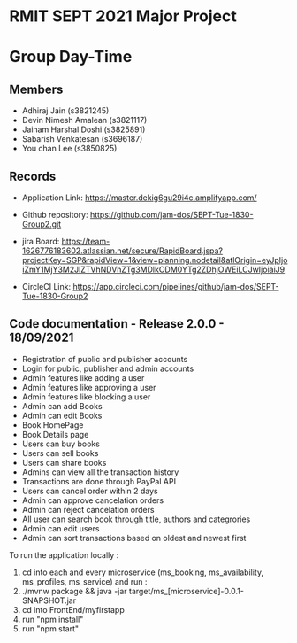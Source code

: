 # RMIT SEPT 2021 Major Project

# Group Day-Time

## Members
* Adhiraj Jain (s3821245)
* Devin Nimesh Amalean (s3821117)
* Jainam Harshal Doshi (s3825891) 
* Sabarish Venkatesan (s3696187)
* You chan Lee (s3850825)

## Records

* Application Link: https://master.dekig6gu29i4c.amplifyapp.com/

* Github repository: https://github.com/jam-dos/SEPT-Tue-1830-Group2.git
* jira Board: https://team-1626776183602.atlassian.net/secure/RapidBoard.jspa?projectKey=SGP&rapidView=1&view=planning.nodetail&atlOrigin=eyJpIjoiZmY1MjY3M2JlZTVhNDVhZTg3MDlkODM0YTg2ZDhjOWEiLCJwIjoiaiJ9
* CircleCI Link: https://app.circleci.com/pipelines/github/jam-dos/SEPT-Tue-1830-Group2

	
## Code documentation - Release 2.0.0 - 18/09/2021

* Registration of public and publisher accounts
* Login for public, publisher and admin accounts
* Admin features like adding a user
* Admin features like approving a user
* Admin features like blocking a user
* Admin can add Books
* Admin can edit Books
* Book HomePage
* Book Details page
* Users can buy books
* Users can sell books
* Users can share books
* Admins can view all the transaction history
* Transactions are done through PayPal API
* Users can cancel order within 2 days
* Admin can approve cancelation orders
* Admin can reject cancelation orders
* All user can search book through title, authors and categrories 
* Admin can edit users
* Admin can sort transactions based on oldest and newest first
  

To run the application locally : 
1) cd into each and every microservice (ms_booking, ms_availability, ms_profiles, ms_service) and run :
2) ./mvnw package && java -jar target/ms_[microservice]-0.0.1-SNAPSHOT.jar
3) cd into FrontEnd/myfirstapp
4) run "npm install"
5) run "npm start"



